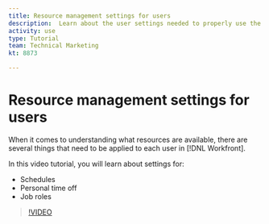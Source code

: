 ```yaml
---
title: Resource management settings for users
description:  Learn about the user settings needed to properly use the resource management tools.
activity: use
type: Tutorial
team: Technical Marketing
kt: 8873

---
```

# Resource management settings for users

When it comes to understanding what resources are available, there are several things that need to be applied to each user in [!DNL Workfront]. 

In this video tutorial, you will learn about settings for:

* Schedules
* Personal time off
* Job roles

>[!VIDEO](https://video.tv.adobe.com/v/335161/?quality=12)

